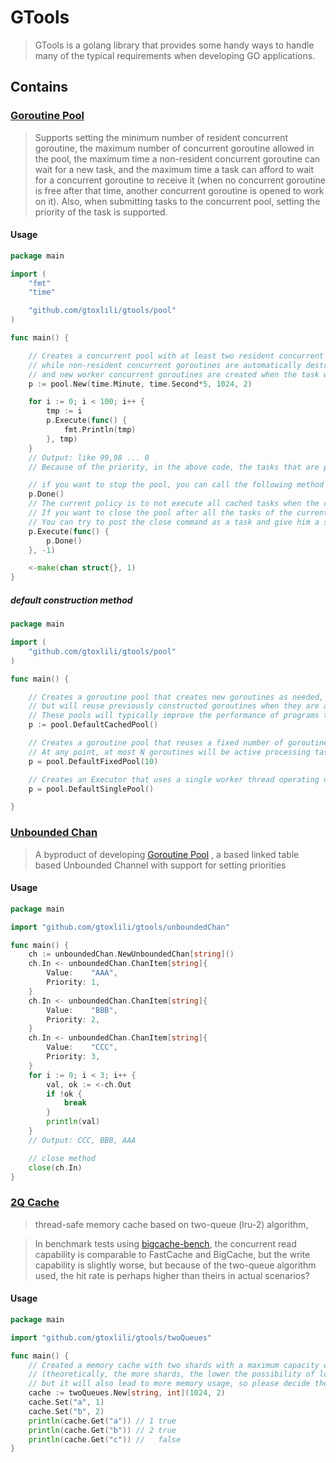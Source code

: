 # GTools


> GTools is a golang library that provides some handy ways to handle many of the typical requirements when developing GO
> applications.

## Contains

### [Goroutine Pool](pool/pool.go)

> Supports setting the minimum number of resident concurrent goroutine, the maximum number of concurrent goroutine
> allowed
> in the pool, the maximum time a non-resident concurrent goroutine can wait for a new task, and the maximum time a task
> can
> afford to wait for a concurrent goroutine to receive it (when no concurrent goroutine is free after that time, another
> concurrent goroutine is opened to work on it). Also, when submitting tasks to the concurrent pool, setting the
> priority
> of
> the task is supported.

#### Usage

```go
package main

import (
	"fmt"
	"time"

	"github.com/gtoxlili/gtools/pool"
)

func main() {

	// Creates a concurrent pool with at least two resident concurrent goroutines and up to 1024 worker concurrent goroutines, 
	// while non-resident concurrent goroutines are automatically destroyed after 1 minute of inactivity, 
	// and new worker concurrent goroutines are created when the task waits 5 seconds without being processed by the current worker concurrent goroutine.
	p := pool.New(time.Minute, time.Second*5, 1024, 2)

	for i := 0; i < 100; i++ {
		tmp := i
		p.Execute(func() {
			fmt.Println(tmp)
		}, tmp)
	}
	// Output: like 99,98 ... 0 
	// Because of the priority, in the above code, the tasks that are pushed later are instead given priority

	// if you want to stop the pool, you can call the following method
	p.Done()
	// The current policy is to not execute all cached tasks when the concurrent pool is closed
	// If you want to close the pool after all the tasks of the current push have been executed
	// You can try to post the close command as a task and give him a small enough priority
	p.Execute(func() {
		p.Done()
	}, -1)

	<-make(chan struct{}, 1)
}
```

##### default construction method

```go
package main

import (
	"github.com/gtoxlili/gtools/pool"
)

func main() {

	// Creates a goroutine pool that creates new goroutines as needed, 
	// but will reuse previously constructed goroutines when they are available.
	// These pools will typically improve the performance of programs that execute many short-lived asynchronous tasks
	p := pool.DefaultCachedPool()

	// Creates a goroutine pool that reuses a fixed number of goroutines operating off a shared unbounded queue. 
	// At any point, at most N goroutines will be active processing tasks. 
	p = pool.DefaultFixedPool(10)

	// Creates an Executor that uses a single worker thread operating off an unbounded queue.
	p = pool.DefaultSinglePool()

}

```

### [Unbounded Chan](unboundedChan/chan.go)

> A byproduct of developing [Goroutine Pool](pool/pool.go)
> , a based linked table based Unbounded Channel with support for setting priorities

#### Usage

```go
package main

import "github.com/gtoxlili/gtools/unboundedChan"

func main() {
	ch := unboundedChan.NewUnboundedChan[string]()
	ch.In <- unboundedChan.ChanItem[string]{
		Value:    "AAA",
		Priority: 1,
	}
	ch.In <- unboundedChan.ChanItem[string]{
		Value:    "BBB",
		Priority: 2,
	}
	ch.In <- unboundedChan.ChanItem[string]{
		Value:    "CCC",
		Priority: 3,
	}
	for i := 0; i < 3; i++ {
		val, ok := <-ch.Out
		if !ok {
			break
		}
		println(val)
	}
	// Output: CCC, BBB, AAA

	// close method
	close(ch.In)
}
```

### [2Q Cache](twoQueues/cache.go)

> thread-safe memory cache based on two-queue (lru-2) algorithm,

> In benchmark tests using [bigcache-bench](https://github.com/allegro/bigcache-bench), the concurrent read capability
> is comparable to FastCache and BigCache, but the write capability is slightly worse, but because of the two-queue
> algorithm used, the hit rate is perhaps higher than theirs in actual scenarios?

#### Usage

```go
package main

import "github.com/gtoxlili/gtools/twoQueues"

func main() {
	// Created a memory cache with two shards with a maximum capacity of 1024 
	// (theoretically, the more shards, the lower the possibility of lock conflicts during reading and writing, 
	// but it will also lead to more memory usage, so please decide the number of shards according to the actual maximum capacity to use)
	cache := twoQueues.New[string, int](1024, 2)
	cache.Set("a", 1)
	cache.Set("b", 2)
	println(cache.Get("a")) // 1 true
	println(cache.Get("b")) // 2 true
	println(cache.Get("c")) //   false
}
```
